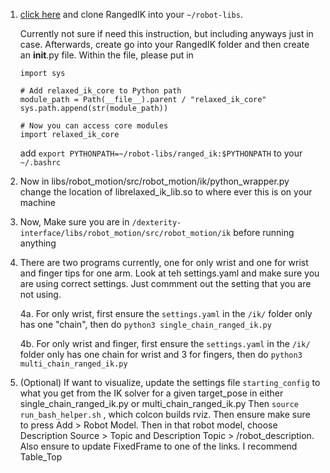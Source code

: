 1. [click here](https://github.com/uwgraphics/relaxed_ik_ros1/tree/ranged-ik#) and clone RangedIK into your `~/robot-libs`. 


    Currently not sure if need this instruction, but including anyways just in case. Afterwards, create go into your RangedIK folder and then create an __init__.py file. Within the file, please put in
   
    ```from pathlib import Path
    import sys

    # Add relaxed_ik_core to Python path
    module_path = Path(__file__).parent / "relaxed_ik_core"
    sys.path.append(str(module_path))

    # Now you can access core modules
    import relaxed_ik_core
    ```
    add `export PYTHONPATH=~/robot-libs/ranged_ik:$PYTHONPATH` to your `~/.bashrc`

2. Now in libs/robot_motion/src/robot_motion/ik/python_wrapper.py change the location of librelaxed_ik_lib.so to where ever this is on your machine


3. Now, Make sure you are in `/dexterity-interface/libs/robot_motion/src/robot_motion/ik`
before running anything

4. There are two programs currently, one for only wrist and one for wrist and finger tips for one arm. Look at teh settings.yaml and make sure you are using correct settings. Just commment out the setting that you are not using.

    4a. For only wrist, first ensure the `settings.yaml` in the `/ik/` folder only has one "chain", then do `python3 single_chain_ranged_ik.py`

    4b. For only wrist and finger, first ensure the `settings.yaml` in the `/ik/` folder only has one chain for wrist and 3 for fingers, then do `python3 multi_chain_ranged_ik.py`

5. (Optional) If want to visualize, update the settings file `starting_config` to what you get from the IK solver for a given target_pose in either single_chain_ranged_ik.py or multi_chain_ranged_ik.py
 Then `source run_bash_helper.sh` , which colcon builds rviz. Then ensure make sure to press Add > Robot Model. Then in that robot model, choose Description Source > Topic and Description Topic > /robot_description. Also ensure to update FixedFrame to one of the links. I recommend Table_Top
